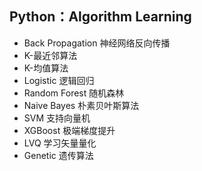  Python：Algorithm Learning 
 ------
 * Back Propagation 神经网络反向传播
 * K-最近邻算法
 * K-均值算法
 * Logistic 逻辑回归
 * Random Forest 随机森林 
 * Naive Bayes 朴素贝叶斯算法
 * SVM 支持向量机 
 * XGBoost 极端梯度提升
 * LVQ 学习矢量量化
 * Genetic 遗传算法
